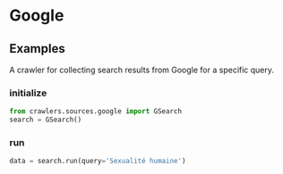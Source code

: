 # Google

## Examples
A crawler for collecting search results from Google for a specific query.


### initialize

```python 
from crawlers.sources.google import GSearch
search = GSearch()
```

### run
```python
data = search.run(query='Sexualité humaine')
```